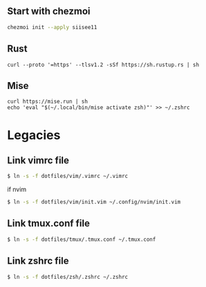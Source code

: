 
## Start with chezmoi

```bash
chezmoi init --apply siisee11
```

## Rust

```
curl --proto '=https' --tlsv1.2 -sSf https://sh.rustup.rs | sh
```


## Mise

```
curl https://mise.run | sh
echo 'eval "$(~/.local/bin/mise activate zsh)"' >> ~/.zshrc
```



# Legacies

## Link vimrc file

```bash
$ ln -s -f dotfiles/vim/.vimrc ~/.vimrc
```

if nvim
```bash
$ ln -s -f dotfiles/vim/init.vim ~/.config/nvim/init.vim
```

## Link tmux.conf file

```bash
$ ln -s -f dotfiles/tmux/.tmux.conf ~/.tmux.conf
```

## Link zshrc file

```bash
$ ln -s -f dotfiles/zsh/.zshrc ~/.zshrc
```
